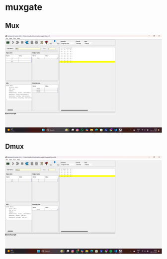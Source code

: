# muxgate

## Mux

<img src="./Screenshot 2024-11-18 140550.png" />

## Dmux

<img src="./Screenshot 2024-11-18 165145.png" />